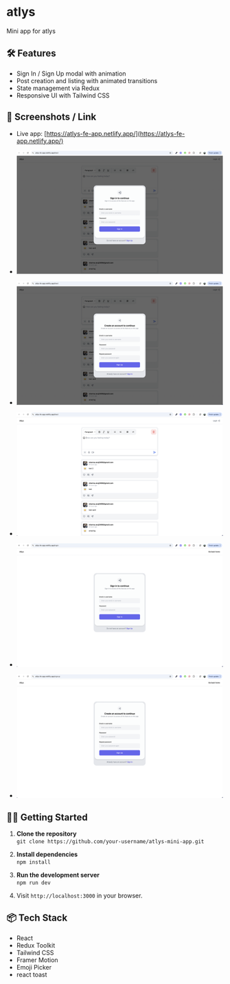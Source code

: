 # atlys
Mini app for atlys

## 🛠️ Features

- Sign In / Sign Up modal with animation
- Post creation and listing with animated transitions
- State management via Redux
- Responsive UI with Tailwind CSS

## 📸 Screenshots / Link

- Live app: [https://atlys-fe-app.netlify.app/](https://atlys-fe-app.netlify.app/)

- ![Sign in](image.png)
- ![Sign up](image-2.png)
- ![Feed](image-1.png)
- ![Sign in page](image-3.png)
- ![Sign up page](image-4.png)

## 🧑‍💻 Getting Started

1. **Clone the repository**  
   `git clone https://github.com/your-username/atlys-mini-app.git`

2. **Install dependencies**  
   `npm install`

3. **Run the development server**  
   `npm run dev`

4. Visit `http://localhost:3000` in your browser.


## 📦 Tech Stack

- React
- Redux Toolkit
- Tailwind CSS
- Framer Motion
- Emoji Picker
- react toast